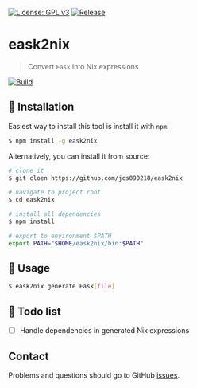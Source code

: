 [![License: GPL v3](https://img.shields.io/badge/License-GPL%20v3-green.svg)](https://www.gnu.org/licenses/gpl-3.0)
[![Release](https://img.shields.io/github/release/jcs090218/eask2nix.svg?logo=github)](https://github.com/jcs090218/eask2nix/releases/latest)

# eask2nix
> Convert `Eask` into Nix expressions

[![Build](https://github.com/jcs090218/eask2nix/actions/workflows/build.yml/badge.svg)](https://github.com/jcs090218/eask2nix/actions/workflows/build.yml)

## 💾 Installation

Easiest way to install this tool is install it with `npm`:

```sh
$ npm install -g eask2nix
```

Alternatively, you can install it from source:

```sh
# clone it
$ git cloen https://github.com/jcs090218/eask2nix

# navigate to project root
$ cd eask2nix

# install all dependencies
$ npm install

# export to environment $PATH
export PATH="$HOME/eask2nix/bin:$PATH"
```

## 🔧 Usage

```sh
$ eask2nix generate Eask[file]
```

## 📝 Todo list

- [ ] Handle dependencies in generated Nix expressions

## Contact

Problems and questions should go to GitHub [issues](https://github.com/jcs090218/eask2nix/issues).

